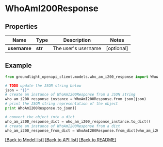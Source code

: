 # WhoAmI200Response


## Properties
Name | Type | Description | Notes
------------ | ------------- | ------------- | -------------
**username** | **str** | The user&#39;s username | [optional] 

## Example

```python
from groundlight_openapi_client.models.who_am_i200_response import WhoAmI200Response

# TODO update the JSON string below
json = "{}"
# create an instance of WhoAmI200Response from a JSON string
who_am_i200_response_instance = WhoAmI200Response.from_json(json)
# print the JSON string representation of the object
print WhoAmI200Response.to_json()

# convert the object into a dict
who_am_i200_response_dict = who_am_i200_response_instance.to_dict()
# create an instance of WhoAmI200Response from a dict
who_am_i200_response_from_dict = WhoAmI200Response.from_dict(who_am_i200_response_dict)
```
[[Back to Model list]](../README.md#documentation-for-models) [[Back to API list]](../README.md#documentation-for-api-endpoints) [[Back to README]](../README.md)


